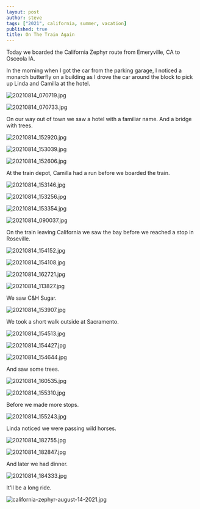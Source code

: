 ```yaml
---
layout: post
author: steve
tags: ["2021", california, summer, vacation]
published: true
title: On The Train Again
---
```

Today we boarded the California Zephyr route from Emeryville, CA to Osceola IA.

In the morning when I got the car from the parking garage, I noticed a monarch butterfly on a building as I drove the car around the block to pick up Linda and Camilla at the hotel.  

![20210814_070719.jpg]({{site.baseurl}}/assets/media/20210814_070719.jpg)

![20210814_070733.jpg]({{site.baseurl}}/assets/media/20210814_070744.jpg)

On our way out of town we saw a hotel with a familiar name.  And a bridge with trees.  

![20210814_152920.jpg]({{site.baseurl}}/assets/media/20210814_152920.jpg)

![20210814_153039.jpg]({{site.baseurl}}/assets/media/20210814_153039.jpg)

![20210814_152606.jpg]({{site.baseurl}}/assets/media/20210814_152606.jpg)

At the train depot, Camilla had a run before we boarded the train.  

![20210814_153146.jpg]({{site.baseurl}}/assets/media/20210814_153146.jpg)

![20210814_153256.jpg]({{site.baseurl}}/assets/media/20210814_153256.jpg)

![20210814_153354.jpg]({{site.baseurl}}/assets/media/20210814_153354.jpg)

![20210814_090037.jpg]({{site.baseurl}}/assets/media/20210814_090037.jpg)

On the train leaving California we saw the bay before we reached a stop in Roseville.  

![20210814_154152.jpg]({{site.baseurl}}/assets/media/20210814_154152.jpg)

![20210814_154108.jpg]({{site.baseurl}}/assets/media/20210814_154108.jpg)

![20210814_162721.jpg]({{site.baseurl}}/assets/media/20210814_162721.jpg)

![20210814_113827.jpg]({{site.baseurl}}/assets/media/20210814_113827.jpg)

We saw C&H Sugar.  

![20210814_153907.jpg]({{site.baseurl}}/assets/media/20210814_153907.jpg)

We took a short walk outside at Sacramento.  

![20210814_154513.jpg]({{site.baseurl}}/assets/media/20210814_154513.jpg)

![20210814_154427.jpg]({{site.baseurl}}/assets/media/20210814_154427.jpg)

![20210814_154644.jpg]({{site.baseurl}}/assets/media/20210814_154644.jpg)

And saw some trees.  

![20210814_160535.jpg]({{site.baseurl}}/assets/media/20210814_160535.jpg)

![20210814_155310.jpg]({{site.baseurl}}/assets/media/20210814_155310.jpg)

Before we made more stops.  

![20210814_155243.jpg]({{site.baseurl}}/assets/media/20210814_155243.jpg)

Linda noticed we were passing wild horses.  

![20210814_182755.jpg]({{site.baseurl}}/assets/media/20210814_182755.jpg)

![20210814_182847.jpg]({{site.baseurl}}/assets/media/20210814_182847.jpg)

And later we had dinner.  

![20210814_184333.jpg]({{site.baseurl}}/assets/media/20210814_184333.jpg)

It'll be a long ride.  

![california-zephyr-august-14-2021.jpg]({{site.baseurl}}/assets/media/california-zephyr-august-14-2021.jpg)



